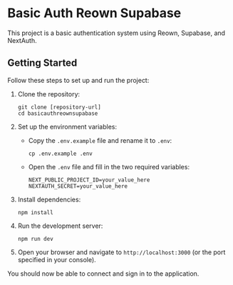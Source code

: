 # Basic Auth Reown Supabase

This project is a basic authentication system using Reown, Supabase, and NextAuth.

## Getting Started

Follow these steps to set up and run the project:

1. Clone the repository:

   ```
   git clone [repository-url]
   cd basicauthreownsupabase
   ```

2. Set up the environment variables:

   - Copy the `.env.example` file and rename it to `.env`:
     ```
     cp .env.example .env
     ```
   - Open the `.env` file and fill in the two required variables:
     ```
     NEXT_PUBLIC_PROJECT_ID=your_value_here
     NEXTAUTH_SECRET=your_value_here
     ```

3. Install dependencies:

   ```
   npm install
   ```

4. Run the development server:

   ```
   npm run dev
   ```

5. Open your browser and navigate to `http://localhost:3000` (or the port specified in your console).

You should now be able to connect and sign in to the application.
